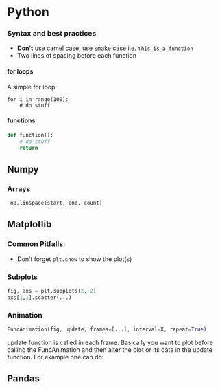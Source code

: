 # Python

### Syntax and best practices

- **Don’t** use camel case, use snake case i.e. ``this_is_a_function``
- Two lines of spacing before each function

#### for loops

A simple for loop:

````pyt
for i in range(100):
	# do stuff
````

#### functions

````py
def function():
	# do stuff
	return
````

## Numpy

### Arrays

`````py
 np.linspace(start, end, count)
`````





## Matplotlib

### Common Pitfalls:

- Don’t forget ``plt.show`` to show the plot(s)

### Subplots

````py
fig, axs = plt.subplots(2, 2)
axs[1,1].scatter(...)
````

### Animation

````python
FuncAnimation(fig, update, frames=[...], interval=X, repeat=True)
````

update function is called in each frame. Basically you want to plot before calling the FuncAnimation and then alter the plot or its data in the update function. For example one can do:









## Pandas








